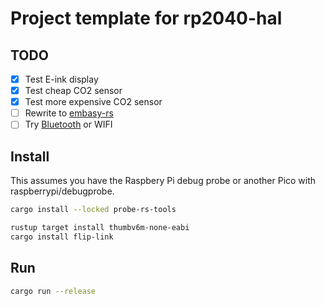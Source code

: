 # Project template for rp2040-hal

## TODO
- [x] Test E-ink display
- [x] Test cheap CO2 sensor
- [x] Test more expensive CO2 sensor
- [ ] Rewrite to [embasy-rs](https://github.com/embassy-rs/embassy/blob/main/examples/rp/src/bin/i2c_async.rs)
- [ ] Try [Bluetooth](https://github.com/embassy-rs/embassy/blob/main/examples/rp/src/bin/bluetooth.rs) or WIFI 

## Install
This assumes you have the Raspbery Pi debug probe or another Pico with raspberrypi/debugprobe.
```sh
cargo install --locked probe-rs-tools

rustup target install thumbv6m-none-eabi
cargo install flip-link
```


## Run
```sh
cargo run --release
```

